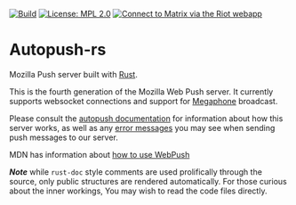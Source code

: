 [![Build](https://travis-ci.org/mozilla-services/autopush-rs.svg?branch=master)](https://travis-ci.org/mozilla-services/autopush-rs)
[![License: MPL 2.0](https://img.shields.io/badge/License-MPL%202.0-brightgreen.svg)](https://opensource.org/licenses/MPL-2.0)
[![Connect to Matrix via the Riot webapp][matrix-badge]][matrix]

# Autopush-rs

Mozilla Push server built with [Rust](https://rust-lang.org).

This is the fourth generation of the Mozilla Web Push server. It currently supports websocket connections
and support for
[Megaphone](https://github.com/mozilla-services/megaphone) broadcast.

Please consult the [autopush
documentation](http://autopush.readthedocs.io/en/latest/index.html)
for information about how this server works, as well as any [error
messages](http://autopush.readthedocs.io/en/latest/http.html#error-codes)
you may see when sending push messages to our server.

MDN has information about [how to use
WebPush](https://developer.mozilla.org/en-US/docs/Web/API/Push_API)

***Note*** while `rust-doc` style comments are used prolifically
through the source, only public structures are rendered automatically.
For those curious about the inner workings, You may wish to read the
code files directly.

[matrix-badge]: https://img.shields.io/badge/chat%20on%20[m]-%23push%3Amozilla.org-blue
[matrix]: https://chat.mozilla.org/#/room/#push:mozilla.org
